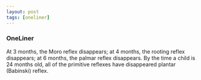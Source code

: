 ```yaml
---
layout: post
tags: [oneliner]
---
```



### OneLiner

At 3 months, the Moro reflex disappears; at 4 months, the rooting reflex disappears; at 6 months, the palmar reflex disappears. By the time a child is 24 months old, all of the primitive reflexes have disappeared plantar (Babinski) reflex.
